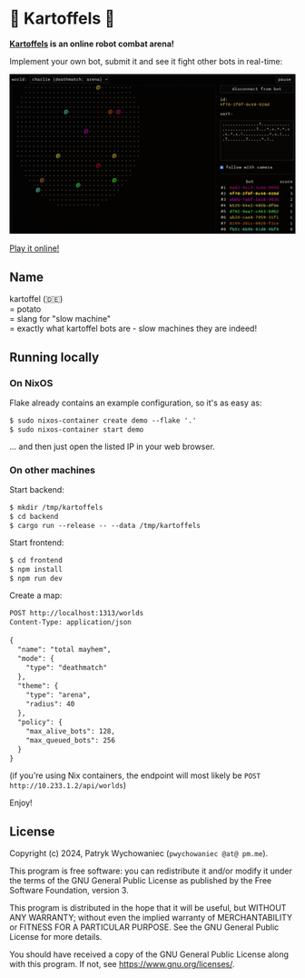 # 🥔 Kartoffels 🥔

**[Kartoffels](https://kartoffels.pwy.io) is an online robot combat arena!**

Implement your own bot, submit it and see it fight other bots in real-time:

![](./readme/intro.gif)

[Play it online!](https://kartoffels.pwy.io)

## Name

kartoffel (🇩🇪)    
= potato    
= slang for "slow machine"    
= exactly what kartoffel bots are - slow machines they are indeed!

## Running locally

### On NixOS

Flake already contains an example configuration, so it's as easy as:

```
$ sudo nixos-container create demo --flake '.'
$ sudo nixos-container start demo
```

... and then just open the listed IP in your web browser.

### On other machines

Start backend:

```
$ mkdir /tmp/kartoffels
$ cd backend
$ cargo run --release -- --data /tmp/kartoffels
```

Start frontend:

```
$ cd frontend
$ npm install
$ npm run dev
```

Create a map:

```
POST http://localhost:1313/worlds
Content-Type: application/json

{
  "name": "total mayhem",
  "mode": {
    "type": "deathmatch"
  },
  "theme": {
    "type": "arena",
    "radius": 40
  },
  "policy": {
    "max_alive_bots": 128,
    "max_queued_bots": 256
  }
}
```

(if you're using Nix containers, the endpoint will most likely be
`POST http://10.233.1.2/api/worlds`)

Enjoy!

## License

Copyright (c) 2024, Patryk Wychowaniec (`pwychowaniec @at@ pm.me`).

This program is free software: you can redistribute it and/or modify it under
the terms of the GNU General Public License as published by the Free Software
Foundation, version 3.

This program is distributed in the hope that it will be useful, but WITHOUT ANY
WARRANTY; without even the implied warranty of MERCHANTABILITY or FITNESS FOR A
PARTICULAR PURPOSE. See the GNU General Public License for more details.

You should have received a copy of the GNU General Public License along with
this program. If not, see <https://www.gnu.org/licenses/>. 
